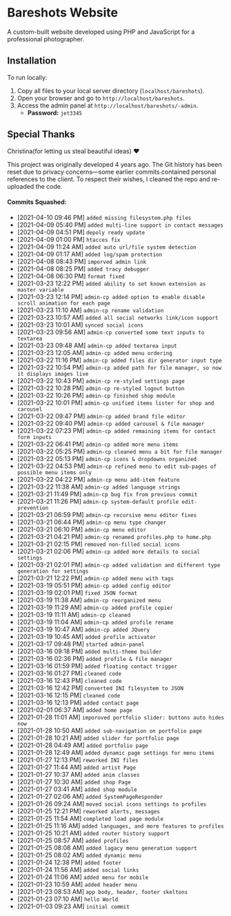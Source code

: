 # Bareshots Website

A custom-built website developed using PHP and JavaScript for a professional photographer.

## Installation

To run locally:

1. Copy all files to your local server directory (`localhost/bareshots`).
2. Open your browser and go to `http://localhost/bareshots`.
3. Access the admin panel at `http://localhost/bareshots/-admin`.  
   - **Password:** `jet3345`

## Special Thanks

Christina(for letting us steal beautiful ideas) ❤️

This project was originally developed 4 years ago. The Git history has been reset due to privacy concerns—some earlier commits contained personal references to the client. To respect their wishes, I cleaned the repo and re-uploaded the code. 

#### Commits Squashed:

- [2021-04-10 09:46 PM] `added missing filesystem.php files`
- [2021-04-09 05:40 PM] `added multi-line support in contact messages`
- [2021-04-09 04:51 PM] `depoly ready update`
- [2021-04-09 01:00 PM] `htacces fix`
- [2021-04-09 11:24 AM] `added auto url/file system detection`
- [2021-04-09 01:17 AM] `added log/spam protection`
- [2021-04-08 08:43 PM] `imporved admin link`
- [2021-04-08 08:25 PM] `added tracy debugger`
- [2021-04-08 06:30 PM] `format fixed`
- [2021-03-23 12:22 PM] `added ability to set known extension as master variable`
- [2021-03-23 12:14 PM] `admin-cp added option to enable disable scroll animation for each page`
- [2021-03-23 11:10 AM] `admin-cp rename validation`
- [2021-03-23 10:57 AM] `added all social networks link/icon support`
- [2021-03-23 10:01 AM] `synced social icons`
- [2021-03-23 09:56 AM] `admin-cp converted some text inputs to textarea`
- [2021-03-23 09:48 AM] `admin-cp added textarea input`
- [2021-03-23 12:05 AM] `admin-cp added menu ordering`
- [2021-03-22 11:16 PM] `admin-cp added files dir generator input type`
- [2021-03-22 10:54 PM] `admin-cp added path for file manager, so now it displays images live`
- [2021-03-22 10:43 PM] `admin-cp re-styled settings page`
- [2021-03-22 10:28 PM] `admin-cp re-styled logout button`
- [2021-03-22 10:26 PM] `admin-cp finished shop module`
- [2021-03-22 10:01 PM] `admin-cp unified items lister for shop and carousel`
- [2021-03-22 09:47 PM] `admin-cp added brand file editor`
- [2021-03-22 09:40 PM] `admin-cp added carousel & file manager`
- [2021-03-22 07:23 PM] `admin-cp added remaining items for contact form inputs`
- [2021-03-22 06:41 PM] `admin-cp added more menu items`
- [2021-03-22 05:25 PM] `admin-cp cleaned menu a bit for file manager`
- [2021-03-22 05:13 PM] `admin-cp icons & dropdowns organized`
- [2021-03-22 04:53 PM] `admin-cp refined menu to edit sub-pages of possible menu items only`
- [2021-03-22 04:22 PM] `admin-cp menu add-item feature`
- [2021-03-22 11:38 AM] `admin-cp added language strings`
- [2021-03-21 11:49 PM] `admin-cp bug fix from previous commit`
- [2021-03-21 11:26 PM] `admin-cp system-default profile edit-prevention`
- [2021-03-21 06:59 PM] `admin-cp recursive menu editor fixes`
- [2021-03-21 06:44 PM] `admin-cp menu type changer`
- [2021-03-21 06:10 PM] `admin-cp menu editor`
- [2021-03-21 04:21 PM] `admin-cp renamed profiles.php to home.php`
- [2021-03-21 02:15 PM] `removed non-filled social icons`
- [2021-03-21 02:06 PM] `admin-cp added more details to social settings`
- [2021-03-21 02:01 PM] `admin-cp added validation and different type generation for settings`
- [2021-03-21 12:22 PM] `admin-cp added menu with tags`
- [2021-03-19 05:51 PM] `admin-cp added config editor`
- [2021-03-19 02:01 PM] `fixed JSON format`
- [2021-03-19 11:38 AM] `admin-cp reorganized menu`
- [2021-03-19 11:29 AM] `admin-cp added profile copier`
- [2021-03-19 11:11 AM] `admin-cp cleaned`
- [2021-03-19 11:04 AM] `admin-cp added profile rename`
- [2021-03-19 10:47 AM] `admin-cp added JQuery`
- [2021-03-19 10:45 AM] `added profile activator`
- [2021-03-17 09:48 PM] `started admin-panel`
- [2021-03-16 09:18 PM] `added multi-theme builder`
- [2021-03-16 02:36 PM] `added profile & file manager`
- [2021-03-16 01:59 PM] `added floating contact trigger`
- [2021-03-16 01:27 PM] `cleaned code`
- [2021-03-16 12:43 PM] `cleaned code`
- [2021-03-16 12:42 PM] `converted INI filesystem to JSON`
- [2021-03-16 12:15 PM] `cleaned code`
- [2021-03-16 12:13 PM] `added contact page`
- [2021-02-01 06:37 AM] `added home page`
- [2021-01-28 11:01 AM] `imporoved portfolio slider: buttons auto hides now`
- [2021-01-28 10:50 AM] `added sub-navigation on portfolio page`
- [2021-01-28 10:21 AM] `added slider for portfolio page`
- [2021-01-28 04:49 AM] `added portfolio page`
- [2021-01-28 12:49 AM] `added dynamic page settings for menu items`
- [2021-01-27 12:13 PM] `reworked INI files`
- [2021-01-27 11:44 AM] `added artist Page`
- [2021-01-27 10:37 AM] `added anim classes`
- [2021-01-27 10:30 AM] `added shop Page`
- [2021-01-27 03:41 AM] `added shop module`
- [2021-01-27 02:06 AM] `added SystemPageResponder`
- [2021-01-26 09:24 AM] `moved social icons settings to profiles`
- [2021-01-25 12:21 PM] `reworked alerts, messages`
- [2021-01-25 11:54 AM] `completed load page module`
- [2021-01-25 11:16 AM] `added languages, and more features to profiles`
- [2021-01-25 10:21 AM] `added router history support`
- [2021-01-25 08:57 AM] `added profiles`
- [2021-01-25 08:08 AM] `added lagacy menu generation support`
- [2021-01-25 08:02 AM] `added dynamic menu`
- [2021-01-24 12:38 PM] `added footer`
- [2021-01-24 11:56 AM] `added social links`
- [2021-01-24 11:06 AM] `added menu for mobile`
- [2021-01-23 10:59 AM] `added header menu`
- [2021-01-23 08:53 AM] `app body, header, footer skeltons`
- [2021-01-23 07:10 AM] `hello World`
- [2021-01-03 09:23 AM] `initial commit`
